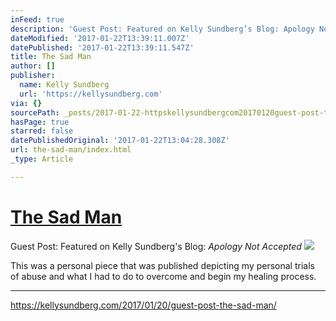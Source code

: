 ```yaml
---
inFeed: true
description: 'Guest Post: Featured on Kelly Sundberg’s Blog: Apology Not Accepted'
dateModified: '2017-01-22T13:39:11.007Z'
datePublished: '2017-01-22T13:39:11.547Z'
title: The Sad Man
author: []
publisher:
  name: Kelly Sundberg
  url: 'https://kellysundberg.com'
via: {}
sourcePath: _posts/2017-01-22-httpskellysundbergcom20170120guest-post-the-sad-man.md
hasPage: true
starred: false
datePublishedOriginal: '2017-01-22T13:04:28.308Z'
url: the-sad-man/index.html
_type: Article

---
```

# [The Sad Man][0]

Guest Post: Featured on Kelly Sundberg's Blog: _Apology Not Accepted_
![](https://s3-us-west-2.amazonaws.com/the-grid-img/p/4d0fcc24e3e318edda5643546e69565331479a1d.jpg)

This was a personal piece that was published depicting my personal trials of abuse and what I had to do to overcome and begin my healing process.

---

https://kellysundberg.com/2017/01/20/guest-post-the-sad-man/

[0]: https://kellysundberg.com/2017/01/20/guest-post-the-sad-man/ "The Sad Man"